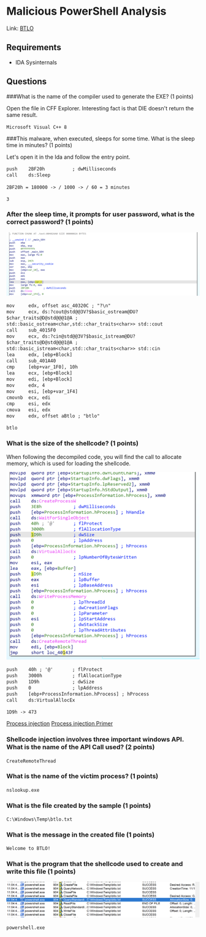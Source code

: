 # Malicious PowerShell Analysis

Link: [BTLO](https://blueteamlabs.online/home/challenge/reverse-engineering-a-classic-injection-9791a9b784)

## Requirements

- IDA Sysinternals

## Questions

###What is the name of the compiler used to generate the EXE? (1 points)

Open the file in CFF Explorer. Interesting fact is that DIE doesn't return the same result.

`Microsoft Visual C++ 8`

###This malware, when executed, sleeps for some time. What is the sleep time in minutes? (1 points)

Let's open it in the Ida and follow the entry point.

```
push    2BF20h          ; dwMilliseconds
call    ds:Sleep

2BF20h = 180000 -> / 1000 -> / 60 = 3 minutes
```

`3`

### After the sleep time, it prompts for user password, what is the correct password? (1 points)

![Alt text](data/Reverse_Engineering_Classic_Injection/sleep.png?raw=true "Hidden column")

```
mov     edx, offset asc_40320C ; "?\n"
mov     ecx, ds:?cout@std@@3V?$basic_ostream@DU?$char_traits@D@std@@@1@A ; std::basic_ostream<char,std::char_traits<char>> std::cout
call    sub_4015F0
mov     ecx, ds:?cin@std@@3V?$basic_istream@DU?$char_traits@D@std@@@1@A ; std::basic_istream<char,std::char_traits<char>> std::cin
lea     edx, [ebp+Block]
call    sub_401A40
cmp     [ebp+var_1F0], 10h
lea     ecx, [ebp+Block]
mov     edi, [ebp+Block]
mov     edx, 4
mov     esi, [ebp+var_1F4]
cmovnb  ecx, edi
cmp     esi, edx
cmova   esi, edx
mov     edx, offset aBtlo ; "btlo"
```

`btlo`

### What is the size of the shellcode? (1 points)

When following the decompiled code, you will find the call to allocate memory, which is used for loading the shellcode.

![Alt text](data/Reverse_Engineering_Classic_Injection/size.png?raw=true "Hidden column")

```
push    40h ; '@'       ; flProtect
push    3000h           ; flAllocationType
push    1D9h            ; dwSize
push    0               ; lpAddress
push    [ebp+ProcessInformation.hProcess] ; hProcess
call    ds:VirtualAllocEx
```

`1D9h -> 473`

[Process injection](https://www.ired.team/offensive-security/code-injection-process-injection/process-injection)
[Process injection Primer](https://sevrosecurity.com/2020/04/08/process-injection-part-1-createremotethread/#process_injection_primer)

### Shellcode injection involves three important windows API. What is the name of the API Call used? (2 points)

`CreateRemoteThread`

### What is the name of the victim process? (1 points)

`nslookup.exe`

### What is the file created by the sample (1 points)

`C:\Windows\Temp\btlo.txt`

### What is the message in the created file (1 points)

`Welcome to BTLO!`

### What is the program that the shellcode used to create and write this file (1 points)

![Alt text](data/Reverse_Engineering_Classic_Injection/powershell.png?raw=true "Hidden column")

`powershell.exe`
